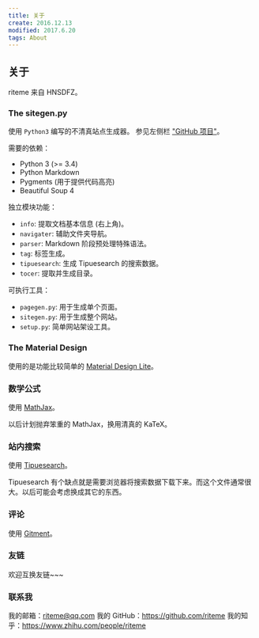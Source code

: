 ```yaml
---
title: 关于
create: 2016.12.13
modified: 2017.6.20
tags: About
---
```


## 关于
riteme 来自 HNSDFZ。

### The sitegen.py
使用 `Python3` 编写的不清真站点生成器。
参见左侧栏 ["GitHub 项目"](https://github.com/riteme/riteme.github.io)。

需要的依赖：

* Python 3 (>= 3.4)
* Python Markdown
* Pygments (用于提供代码高亮)
* Beautiful Soup 4

独立模块功能：

* `info`: 提取文档基本信息 (右上角)。
* `navigater`: 辅助文件夹导航。
* `parser`: Markdown 阶段预处理特殊语法。
* `tag`: 标签生成。
* `tipuesearch`: 生成 Tipuesearch 的搜索数据。
* `tocer`: 提取并生成目录。

可执行工具：

* `pagegen.py`: 用于生成单个页面。
* `sitegen.py`: 用于生成整个网站。
* `setup.py`: 简单网站架设工具。

### The Material Design
使用的是功能比较简单的 [Material Design Lite](http://getmdl.io/)。

### 数学公式
使用 [MathJax](http://www.mathjax.org/)。

以后计划抛弃笨重的 MathJax，换用清真的 KaTeX。

### 站内搜索
使用 [Tipuesearch](http://www.tipue.com/search/)。

Tipuesearch 有个缺点就是需要浏览器将搜索数据下载下来。而这个文件通常很大。以后可能会考虑换成其它的东西。

### 评论
使用 [Gitment](https://github.com/imsun/gitment)。

### 友链
欢迎互换友链~~~

### 联系我
我的邮箱：<riteme@qq.com>
我的 GitHub：<https://github.com/riteme>
我的知乎：<https://www.zhihu.com/people/riteme>
